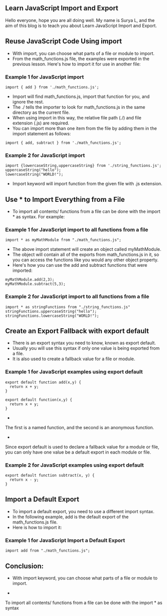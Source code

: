 ## Learn JavaScript Import and Export

Hello everyone, hope you are all doing well.
My name is Surya L, and the aim of this blog is to teach you about Learn JavaScript Import and Export.

## Reuse JavaScript Code Using import
- With import, you can choose what parts of a file or module to import. 
- From the math_functions.js file, the examples were exported in the previous lesson.
Here's how to import it for use in another file:

### Example 1 for JavaScript import

```
import { add } from './math_functions.js';
```
- Import will find math_functions.js, import that function for you, and ignore the rest. 
- The ./ tells the importer to look for math_functions.js in the same directory as the current file. 
- When using import in this way, the relative file path (./) and file extension (.js) are required.
- You can import more than one item from the file by adding them in the import statement as follows:

```
import { add, subtract } from './math_functions.js';
```
### Example 2 for JavaScript import

```
import {lowercaseString,uppercaseString} from './string_functions.js';
uppercaseString("hello");
lowercaseString("WORLD!");
```
- Import keyword will import function from the given file with .js extension.

## Use * to Import Everything from a File
- To import all contents/ functions from a file can be done with the import * as syntax. For example:

### Example 1 for JavaScript import to all functions from a file

```
import * as myMathModule from "./math_functions.js";
```
- The above import statement will create an object called myMathModule.
- The object will contain all of the exports from math_functions.js in it, so you can access the functions like you would any other object property. 
- Here's how you can use the add and subtract functions that were imported:

```
myMathModule.add(2,3);
myMathModule.subtract(5,3);
```
### Example 2 for JavaScript import to all functions from a file

```
import * as stringFunctions from "./string_functions.js"
stringFunctions.uppercaseString("hello");
stringFunctions.lowercaseString("WORLD!");
```
## Create an Export Fallback with export default

- There is an export syntax you need to know, known as export default. 
- Usually you will use this syntax if only one value is being exported from a file.
- It is also used to create a fallback value for a file or module.

### Example 1 for JavaScript examples using export default
```
export default function add(x,y) {
  return x + y;
}

export default function(x,y) {
  return x + y;
}
```

- 
The first is a named function, and the second is an anonymous function.


- 
Since export default is used to declare a fallback value for a module or file, you can only have one value be a default export in each module or file.

### Example 2 for JavaScript examples using export default

```
export default function subtract(x, y) {
  return x - y;
}
```
## Import a Default Export
- To import a default export, you need to use a different import syntax.
- In the following example, add is the default export of the math_functions.js file.
- Here is how to import it:

### Example 1 for JavaScript Import a Default Export

```
import add from "./math_functions.js";
```
## Conclusion:
- With import keyword, you can choose what parts of a file or module to import. 

- 
To import all contents/ functions from a file can be done with the import * as syntax